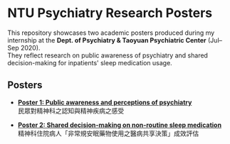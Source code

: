 # NTU Psychiatry Research Posters

This repository showcases two academic posters produced during my internship at the **Dept. of Psychiatry & Taoyuan Psychiatric Center** (Jul–Sep 2020).  
They reflect research on public awareness of psychiatry and shared decision-making for inpatients' sleep medication usage.


## Posters
- **[Poster 1: Public awareness and perceptions of psychiatry](poster1_public_awareness.pdf)**  
  民眾對精神科之認知與精神疾病之感受

- **[Poster 2: Shared decision-making on non-routine sleep medication](poster2_sleep_medication.pdf)**  
  精神科住院病人「非常規安眠藥物使用之醫病共享決策」成效評估
